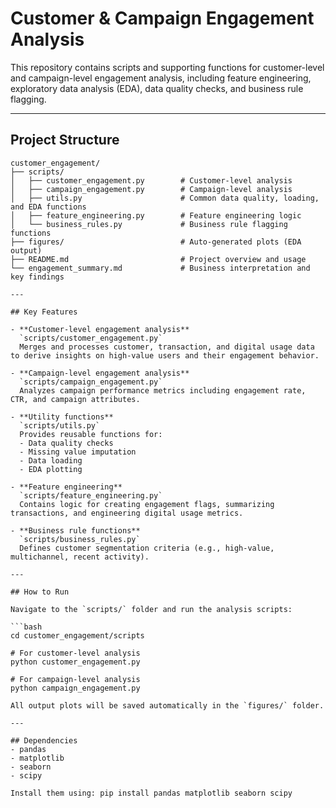 # Customer & Campaign Engagement Analysis

This repository contains scripts and supporting functions for customer-level and campaign-level engagement analysis, including feature engineering, exploratory data analysis (EDA), data quality checks, and business rule flagging.

---

## Project Structure

```plaintext
customer_engagement/
├── scripts/
│   ├── customer_engagement.py        # Customer-level analysis
│   ├── campaign_engagement.py        # Campaign-level analysis
│   ├── utils.py                      # Common data quality, loading, and EDA functions
│   ├── feature_engineering.py        # Feature engineering logic
│   └── business_rules.py             # Business rule flagging functions
├── figures/                          # Auto-generated plots (EDA output)
├── README.md                         # Project overview and usage
└── engagement_summary.md             # Business interpretation and key findings

---

## Key Features

- **Customer-level engagement analysis**  
  `scripts/customer_engagement.py`  
  Merges and processes customer, transaction, and digital usage data to derive insights on high-value users and their engagement behavior.

- **Campaign-level engagement analysis**  
  `scripts/campaign_engagement.py`  
  Analyzes campaign performance metrics including engagement rate, CTR, and campaign attributes.

- **Utility functions**  
  `scripts/utils.py`  
  Provides reusable functions for:
  - Data quality checks
  - Missing value imputation
  - Data loading
  - EDA plotting

- **Feature engineering**  
  `scripts/feature_engineering.py`  
  Contains logic for creating engagement flags, summarizing transactions, and engineering digital usage metrics.

- **Business rule functions**  
  `scripts/business_rules.py`  
  Defines customer segmentation criteria (e.g., high-value, multichannel, recent activity).

---

## How to Run

Navigate to the `scripts/` folder and run the analysis scripts:

```bash
cd customer_engagement/scripts

# For customer-level analysis
python customer_engagement.py

# For campaign-level analysis
python campaign_engagement.py

All output plots will be saved automatically in the `figures/` folder.

---

## Dependencies
- pandas
- matplotlib
- seaborn
- scipy

Install them using: pip install pandas matplotlib seaborn scipy
